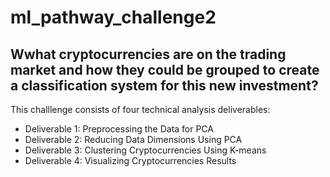 # ml_pathway_challenge2

## Wwhat cryptocurrencies are on the trading market and how they could be grouped to create a classification system for this new investment?

This challlenge consists of four technical analysis deliverables:

- Deliverable 1: Preprocessing the Data for PCA
- Deliverable 2: Reducing Data Dimensions Using PCA
- Deliverable 3: Clustering Cryptocurrencies Using K-means
- Deliverable 4: Visualizing Cryptocurrencies Results
